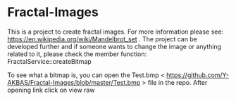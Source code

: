 # Fractal-Images

This is a project to create fractal images. For more information please see: https://en.wikipedia.org/wiki/Mandelbrot_set . The project can be developed further
and if someone wants to change the image or anything related to it, please check the member function: FractalService::createBitmap

To see what a bitmap is, you can open the Test.bmp < https://github.com/Y-AKBAS/Fractal-Images/blob/master/Test.bmp > file in the repo. After opening link click on view raw

